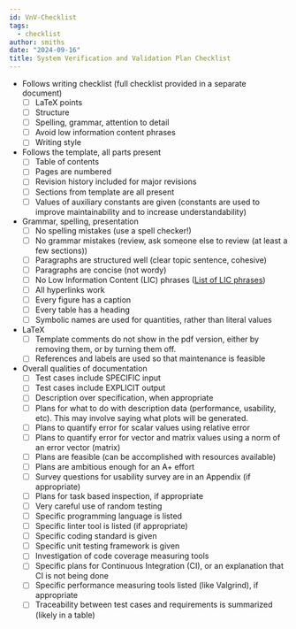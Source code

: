 ```yaml
---
id: VnV-Checklist
tags:
  - checklist
author: smiths
date: "2024-09-16"
title: System Verification and Validation Plan Checklist
---
```


- Follows writing checklist (full checklist provided in a separate document)
  - [ ] LaTeX points
  - [ ] Structure
  - [ ] Spelling, grammar, attention to detail
  - [ ] Avoid low information content phrases
  - [ ] Writing style
- Follows the template, all parts present
  - [ ] Table of contents
  - [ ] Pages are numbered
  - [ ] Revision history included for major revisions
  - [ ] Sections from template are all present
  - [ ] Values of auxiliary constants are given (constants are used to improve maintainability and to increase understandability)
- Grammar, spelling, presentation
  - [ ] No spelling mistakes (use a spell checker!)
  - [ ] No grammar mistakes (review, ask someone else to review (at least a few sections))
  - [ ] Paragraphs are structured well (clear topic sentence, cohesive)
  - [ ] Paragraphs are concise (not wordy)
  - [ ] No Low Information Content (LIC) phrases ([List of LIC phrases](https://www.webpages.uidaho.edu/range357/extra-refs/empty-words.htm))
  - [ ] All hyperlinks work
  - [ ] Every figure has a caption
  - [ ] Every table has a heading
  - [ ] Symbolic names are used for quantities, rather than literal values
- LaTeX
  - [ ] Template comments do not show in the pdf version, either by removing them, or by turning them off.
  - [ ] References and labels are used so that maintenance is feasible
- Overall qualities of documentation
  - [ ] Test cases include SPECIFIC input
  - [ ] Test cases include EXPLICIT output
  - [ ] Description over specification, when appropriate
  - [ ] Plans for what to do with description data (performance, usability, etc). This may involve saying what plots will be generated.
  - [ ] Plans to quantify error for scalar values using relative error
  - [ ] Plans to quantify error for vector and matrix values using a norm of an error vector (matrix)
  - [ ] Plans are feasible (can be accomplished with resources available)
  - [ ] Plans are ambitious enough for an A+ effort
  - [ ] Survey questions for usability survey are in an Appendix (if appropriate)
  - [ ] Plans for task based inspection, if appropriate
  - [ ] Very careful use of random testing
  - [ ] Specific programming language is listed
  - [ ] Specific linter tool is listed (if appropriate)
  - [ ] Specific coding standard is given
  - [ ] Specific unit testing framework is given
  - [ ] Investigation of code coverage measuring tools
  - [ ] Specific plans for Continuous Integration (CI), or an explanation that CI is not being done
  - [ ] Specific performance measuring tools listed (like Valgrind), if appropriate
  - [ ] Traceability between test cases and requirements is summarized (likely in a table)
